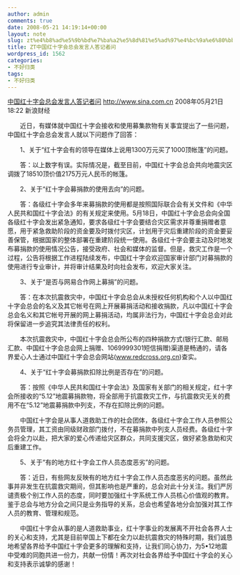 ```yaml
---
author: admin
comments: true
date: 2008-05-21 14:19:14+00:00
layout: note
slug: zt%e4%b8%ad%e5%9b%bd%e7%ba%a2%e5%8d%81%e5%ad%97%e4%bc%9a%e6%80%bb%e4%bc%9a%e5%8f%91%e8%a8%80%e4%ba%ba%e7%ad%94%e8%ae%b0%e8%80%85%e9%97%ae
title: ZT中国红十字会总会发言人答记者问
wordpress_id: 1562
categories:
- 不好归类
tags:
- 不好归类
---
```


[中国红十字会总会发言人答记者问](http://finance.sina.com.cn/roll/20080521/18224894639.shtml)
http://www.sina.com.cn 2008年05月21日 18:22 新浪财经

　　近日，有媒体就中国红十字会接收和使用募集款物有关事宜提出了一些问题，中国红十字会总会发言人就以下问题作了回答：

　　1、关于“红十字会有的领导在媒体上说用1300万元买了1000顶帐篷”的问题。

　　答：以上数字有误。实际情况是，截至目前，中国红十字会总会共向地震灾区调拨了18510顶价值2175万元人民币的帐篷。

　　2、关于“红十字会募捐款的使用去向”的问题。

　　答：各级红十字会多年来募捐款的使用都是按照国际联合会有关文件和《中华人民共和国红十字会法》的有关规定来使用。5月18日，中国红十字会总会向全国各级红十字会发出紧急通知，要求各级红十字会要结合灾区需求并尊重捐赠者意愿，用于紧急救助阶段的资金要及时拨付灾区，计划用于灾后重建阶段的资金要妥善保管，根据国家的整体部署在重建阶段统一使用。各级红十字会要主动及时地发布募捐款的使用情况公告，接受政府、社会和媒体的监督。但是，救灾工作是一个过程，公告将根据工作进程陆续发布，中国红十字会欢迎国家审计部门对募捐款的使用进行专业审计，并将审计结果及时向社会发布，欢迎大家关注。

　　3、关于“是否与网易合作网上募捐”的问题。

　　答：在本次抗震救灾中，中国红十字会总会从未授权任何机构和个人以中国红十字会总会的名义及其它帐号在网上开展募捐活动和接收捐款，凡以中国红十字会总会名义和其它帐号开展的网上募捐活动，均属非法行为，中国红十字会总会对此将保留进一步追究其法律责任的权利。

　　本次抗震救灾中，中国红十字会总会所公布的四种捐款方式(银行汇款、邮局汇款、中国红十字会总会网上捐赠、1069999301短信捐赠)渠道是畅通的，请各界爱心人士通过中国红十字会总会网站(www.redcross.org.cn)查实。

　　4、关于“红十字会募捐款扣除比例是否存在”的问题。

　　答：按照《中华人民共和国红十字会法》及国家有关部门的相关规定，红十字会所接收的“5.12”地震募捐款物，将全部用于抗震救灾工作，与抗震救灾无关的费用不在“5.12”地震募捐款中列支，不存在扣除比例的问题。

　　中国红十字会是从事人道救助工作的社会团体，各级红十字会工作人员参照公务员管理，其工资由同级财政部门拨付，不在募捐款中列支人员经费。各级红十字会将全力以赴，把大家的爱心传递给灾区群众，共同支援灾区，做好紧急救助和灾后重建工作。

　　5、关于“有的地方红十字会工作人员态度恶劣”的问题。

　　答：近日，有些网友反映有的地方红十字会工作人员态度恶劣的问题。虽然此事并非发生在抗震救灾期间，但其影响也是严重的，总会对此十分关注。我们严厉谴责极个别工作人员的态度，同时要加强红十字系统工作人员核心价值观的教育。鉴于总会与地方分会之间只是业务指导的关系，总会也希望各地分会加强对其工作人员的教育、管理和规范。

　　中国红十字会从事的是人道救助事业，红十字事业的发展离不开社会各界人士的关心和支持，尤其是目前举国上下都在全力以赴抗震救灾的特殊时期，我们诚恳地希望各界给予中国红十字会更多的理解和支持，让我们同心协力，为5•12地震中受难的同胞共进一份力，共献一份情！再次对社会各界给予中国红十字会的关心和支持表示诚挚的感谢！

